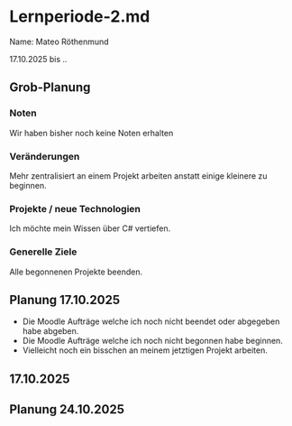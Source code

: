 # Lernperiode-2.md
Name: Mateo Röthenmund

17.10.2025 bis ..

## Grob-Planung
### Noten
Wir haben bisher noch keine Noten erhalten

### Veränderungen
Mehr zentralisiert an einem Projekt arbeiten anstatt einige kleinere zu beginnen.

### Projekte / neue Technologien
Ich möchte mein Wissen über C# vertiefen.

### Generelle Ziele
Alle begonnenen Projekte beenden.

## Planung 17.10.2025
- Die Moodle Aufträge welche ich noch nicht beendet oder abgegeben habe abgeben.
- Die Moodle Aufträge welche ich noch nicht begonnen habe beginnen.
- Vielleicht noch ein bisschen an meinem jetztigen Projekt arbeiten.

## 17.10.2025


## Planung 24.10.2025

